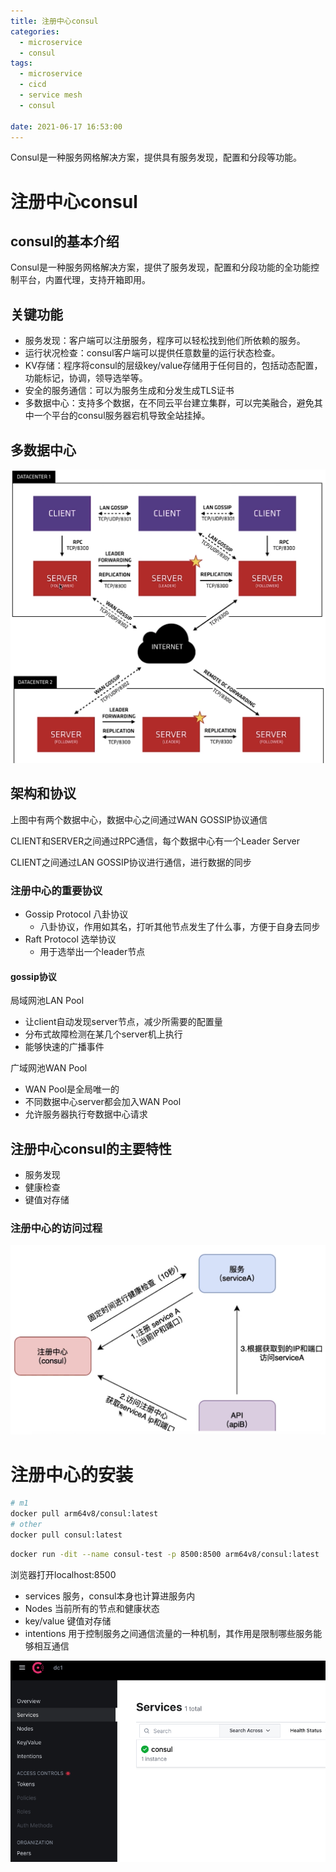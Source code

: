 ```yaml
---
title: 注册中心consul
categories:
  - microservice
  - consul
tags:
  - microservice
  - cicd
  - service mesh
  - consul

date: 2021-06-17 16:53:00
---
```


Consul是一种服务网格解决方案，提供具有服务发现，配置和分段等功能。

<!-- more -->

# 注册中心consul

## consul的基本介绍

Consul是一种服务网格解决方案，提供了服务发现，配置和分段功能的全功能控制平台，内置代理，支持开箱即用。

## 关键功能

- 服务发现：客户端可以注册服务，程序可以轻松找到他们所依赖的服务。
- 运行状况检查：consul客户端可以提供任意数量的运行状态检查。
- KV存储：程序将consul的层级key/value存储用于任何目的，包括动态配置，功能标记，协调，领导选举等。
- 安全的服务通信：可以为服务生成和分发生成TLS证书
- 多数据中心：支持多个数据，在不同云平台建立集群，可以完美融合，避免其中一个平台的consul服务器宕机导致全站挂掉。

## 多数据中心 

![](/pics/cicd/consul/intro-1.png)

## 架构和协议

上图中有两个数据中心，数据中心之间通过WAN GOSSIP协议通信

CLIENT和SERVER之间通过RPC通信，每个数据中心有一个Leader Server

CLIENT之间通过LAN GOSSIP协议进行通信，进行数据的同步

### 注册中心的重要协议

- Gossip Protocol 八卦协议
  - 八卦协议，作用如其名，打听其他节点发生了什么事，方便于自身去同步
- Raft Protocol 选举协议
  - 用于选举出一个leader节点

#### gossip协议

局域网池LAN Pool

- 让client自动发现server节点，减少所需要的配置量
- 分布式故障检测在某几个server机上执行
- 能够快速的广播事件

广域网池WAN Pool

- WAN Pool是全局唯一的
- 不同数据中心server都会加入WAN Pool
- 允许服务器执行夸数据中心请求

## 注册中心consul的主要特性

- 服务发现
- 健康检查
- 键值对存储

### 注册中心的访问过程

![](/pics/cicd/consul/intro-2.png)

# 注册中心的安装

```sh
# m1
docker pull arm64v8/consul:latest
# other
docker pull consul:latest
```

```sh
docker run -dit --name consul-test -p 8500:8500 arm64v8/consul:latest
```

浏览器打开localhost:8500

- services 服务，consul本身也计算进服务内
- Nodes 当前所有的节点和健康状态
- key/value 键值对存储
- intentions 用于控制服务之间通信流量的一种机制，其作用是限制哪些服务能够相互通信

![](/pics/cicd/consul/intro-3.png)

